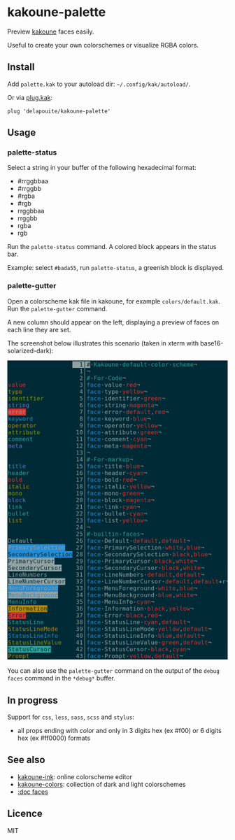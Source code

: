 # kakoune-palette

Preview [kakoune](http://kakoune.org) faces easily.

Useful to create your own colorschemes or visualize RGBA colors.

## Install

Add `palette.kak` to your autoload dir: `~/.config/kak/autoload/`.

Or via [plug.kak](https://github.com/andreyorst/plug.kak):

```
plug 'delapouite/kakoune-palette'
```

## Usage

### palette-status

Select a string in your buffer of the following hexadecimal format:

- #rrggbbaa
- #rrggbb
- #rgba
- #rgb
- rrggbbaa
- rrggbb
- rgba
- rgb

Run the `palette-status` command. A colored block appears in the status bar.

Example: select `#bada55`, run `palette-status`, a greenish block is displayed.

### palette-gutter

Open a colorscheme kak file in kakoune, for example `colors/default.kak`. Run the `palette-gutter` command.

A new column should appear on the left, displaying a preview of faces on each line they are set.

The screenshot below illustrates this scenario (taken in xterm with base16-solarized-dark):

![kakoune-palette](https://raw.githubusercontent.com/Delapouite/kakoune-palette/master/screenshot.png)

You can also use the `palette-gutter` command on the output of the `debug faces` command in the `*debug*` buffer.

## In progress

Support for `css`, `less`, `sass`, `scss` and `stylus`:
- all props ending with *color* and only in 3 digits hex (ex #f00) or 6 digits hex (ex #ff0000) formats

## See also

- [kakoune-ink](https://delapouite.github.io/kakoune-ink/): online colorscheme editor
- [kakoune-colors](https://github.com/delapouite/kakoune-colors): collection of dark and light colorschemes
- [:doc faces](https://github.com/mawww/kakoune/blob/master/doc/pages/faces.asciidoc)

## Licence

MIT
